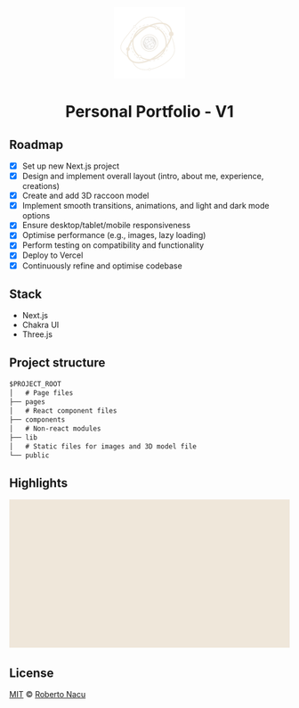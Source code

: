 <div align="center">
  <img src="public/logo-light-nobg.png" alt="logo" width="128"/>
  <h1>Personal Portfolio - V1</h1>

</div>

## Roadmap

- [x] Set up new Next.js project
- [x] Design and implement overall layout (intro, about me, experience, creations)
- [x] Create and add 3D raccoon model
- [x] Implement smooth transitions, animations, and light and dark mode options
- [x] Ensure desktop/tablet/mobile responsiveness
- [x] Optimise performance (e.g., images, lazy loading)
- [x] Perform testing on compatibility and functionality
- [x] Deploy to Vercel
- [x] Continuously refine and optimise codebase

## Stack

- Next.js
- Chakra UI
- Three.js

## Project structure

```
$PROJECT_ROOT
│   # Page files
├── pages
│   # React component files
├── components
│   # Non-react modules
├── lib
│   # Static files for images and 3D model file
└── public
```

## Highlights

  <div align="center">
    <img src="public/screenshots/landpage.gif" alt="landpage gif"/>
  </div>
<div align="justify">

## License

[MIT](https://github.com/1391819/personal-portfolio/blob/main/License.txt) © [Roberto Nacu](https://github.com/1391819)

</div>
